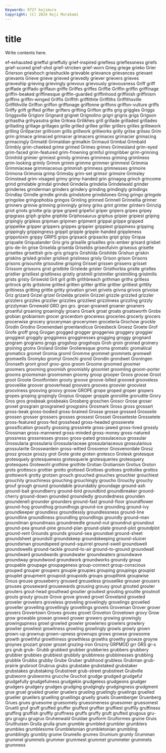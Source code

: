```yaml
---
Keywords: 9727 kojimura
Copyright: (C) 2024 Koji Murakami
---
```


# title

Write contents here.



ef-exhausted griefful grieffully
grief-inspired griefless grieflessness griefs grief-scored grief-shot grief-stricken grief-worn Grieg griege
grieko Grier Grierson grieshoch grieshuckle grievable grievance grievances grievant grievants
Grieve grieve grieved grievedly griever grievers grieves grieveship grieving grievingly
grievous grievously grievousness Griff griff griffade griffado griffaun griffe Griffes
griffes Griffie Griffin griffin griffinage griffin-beaked griffinesque griffin-guarded griffinhood griffinish
griffinism griffins griffin-winged Griffis Griffith griffithite Griffiths Griffithsville Griffithville Griffon
griffon griffonage griffonne griffons griffon-vulture griffs Griffy grift grifted grifter
grifters grifting Grifton grifts grig griggles Griggs Griggsville Grigioni Grignard
grignet Grignolino grigri grigris grigs Grigson grihastha grihyasutra grike Grikwa
Grilikhes grill grillade grilladed grillades grillading grillage grillages grille grilled
grillee griller grillers grilles grillework grilling Grillparzer grillroom grills grillwork
grillworks grilly grilse grilses Grim grim grimace grimaced grimacer grimacers
grimaces grimacier grimacing grimacingly Grimaldi Grimaldian grimalkin Grimaud Grimbal Grimbald
Grimbly grim-cheeked grime grimed Grimes grimes Grimesland grim-eyed grim-faced grim-featured
grim-frowning grimful grimgribber grim-grinning Grimhild grimier grimiest grimily grimines griminess
griming grimliness grim-looking grimly Grimm grimm grimme grimmer grimmest Grimmia
Grimmiaceae grimmiaceous grimmish grimness grimnesses grimoire Grimona Grimonia grimp Grimsby
grim-set grimsir grimsire Grimsley Grimstead grim-visaged grimy grimy-handed grin grinagog
grinch grincome grind grindable grindal grinded Grindelia grindelia Grindelwald grinder
grinderies grinderman grinders grindery grinding grindingly grindings Grindlay Grindle grindle
grinds grindstone grindstones Gring gringo gringole gringolee gringophobia gringos Grinling
grinned Grinnell Grinnellia grinner grinners grinnie grinning grinningly grinny grins
grint grinter grintern Grinzig griot griots griotte grip gripe griped
gripeful griper gripers gripes gripey gripgrass griph griphe griphite Griphosaurus
griphus gripier gripiest griping gripingly gripless gripman gripmen gripment grippal
grippe gripped grippelike gripper grippers grippes grippier grippiest grippiness gripping
grippingly grippingness grippit gripple gripple-handed grippleness grippotoxin grippy GRIPS grips
gripsack gripsacks gript gripy Griqua griquaite Griqualander Gris gris grisaille
grisailles gris-amber grisard grisbet gris-de-lin grise Griselda griselda Griseldis griseofulvin
griseous grisette grisettes grisettish gris-gris grisgris Grishilda Grishilde Grishun griskin
griskins grisled grislier grisliest grisliness grisly Grison grison Grisons grisons
grisounite grisoutine grisping Grissel grissen grissens grisset Grissom grissons grist
gristbite Gristede grister Gristhorbia gristle gristles gristlier gristliest gristliness gristly
gristmill gristmiller gristmilling gristmills grists gristy Griswold Grit grit grith
grithbreach grithman griths gritless gritrock grits gritstone gritted gritten gritter
grittie grittier grittiest grittily grittiness gritting grittle gritty grivation grivet
grivets grivna grivois grivoise Griz grizard Grizel grizel Grizelda grizelin
Grizzel grizzle grizzled grizzler grizzlers grizzles grizzlier grizzlies grizzliest grizzliness
grizzling grizzly grizzlyman Grnewald GRO gro gro. groan groaned groaner
groaners groanful groaning groaningly groans Groark groat groats groatsworth Grobe
grobian grobianism grocer grocerdom groceress groceries grocerly grocers grocerwise grocery
groceryman grocerymen groceteria Grochow grockle Grodin Grodno Groenendael groenlandicus Groesbeck
Groesz Groete Grof Grofe groff grog Grogan grogged grogger groggeries
groggery groggier groggiest groggily grogginess grogginesses grogging groggy grognard grogram
grograms grogs grogshop grogshops Groh groin groined groinery groining groins
Groland Grolier Grolieresque groma gromatic gromatical gromatics gromet Gromia gromil
Gromme grommet grommets gromwell gromwells Gromyko gromyl Gronchi grond Grondin
grondwet Groningen Gronseth gront groof groo-groo groom Groome groomed groomer
groomers grooming groomish groomishly groomlet groomling groom-porter grooms groomsman groomsmen
groomy groop grooper Groos groose Groot groot Groote Grootfontein grooty
groove groove-billed grooved grooveless groovelike groover grooverhead groovers grooves groovier
grooviest grooviness grooving groovy groow GROPE grope groped groper gropers
gropes groping gropingly Gropius Gropper gropple groroilite grorudite Grory Gros
gros grosbeak grosbeaks Grosberg groschen Groscr Grose groser groset grosgrain
grosgrained grosgrains Grosmark Gross gross grossart gross-beak gross-bodied gross-brained Grosse
grosse grossed Grosseile grossen grosser grossers grosses grossest Grosset Grosseteste
Grossetete gross-featured gross-fed grosshead gross-headed grossierete grossification grossify grossing grossirete
gross-jawed gross-lived grossly Grossman gross-mannered gross-minded gross-money gross-natured grossness grossnesses
grosso gross-pated grossulaceous grossular Grossularia grossularia Grossulariaceae grossulariaceous grossularious grossularite
Grosswardein gross-witted Grosvenor Grosvenordale Grosz grosz grosze groszy grot Grote
grote groten grotesco Grotesk grotesque grotesquely grotesqueness grotesquerie grotesqueries grotesquery
grotesques Grotewohl grothine grothite Grotian Grotianism Grotius Groton grots grottesco
grottier grotto grottoed Grottoes grottoes grottolike grottos grottowork grotty grotzen
grouch grouched grouches grouchier grouchiest grouchily grouchiness grouching grouchingly groucho
Grouchy grouchy grouf grough ground groundable groundably groundage ground-ash ground-bait
groundberry ground-bird groundbird groundbreaker ground-cherry ground-down grounded groundedly groundedness grounden
groundenell grounder grounders ground-fast ground-floor groundflower ground-hog groundhog groundhogs ground-ice
grounding ground-ivy groundkeeper groundless groundlessly groundlessness ground-line groundline groundliness groundling
groundlings groundly ground-man groundman groundmass groundneedle ground-nut groundnut groundout ground-pea
ground-pine ground-plan ground-plate ground-plot groundplot ground-rent Grounds grounds ground-sea groundsel
ground-sheet groundsheet groundsill groundskeep groundskeeping ground-sluicer groundsman groundspeed ground-squirrel ground-swell
groundswell groundswells ground-tackle ground-to-air ground-to-ground groundwall groundward groundwards groundwater groundwaters
groundwave groundway groundwood groundwork groundworks groundy group groupable groupage groupageness
group-connect group-conscious grouped grouper groupers groupie groupies grouping groupings groupist
grouplet groupment groupoid groupoids groups groupthink groupwise Grous grouse grouseberry
groused grouseless grouselike grouser grousers grouses grouseward grousewards grousing grousy
grout grouted grouter grouters grout-head grouthead groutier groutiest grouting groutite
groutnoll grouts grouty grouze Grove grove groved grovel Groveland groveled
groveler grovelers groveless groveling grovelingly grovelings grovelled groveller grovelling grovellingly
grovellings grovels Groveman Grover grover grovers Grovertown Groves groves grovet
Groveton Grovetown grovy Grow grow growable growan growed grower growers
growing growingly growingupness growl growled growler growleries growlers growlery growlier
growliest growliness growling growlingly growls growly grown grown-up grownup grown-upness
grownups grows growse growsome growth growthful growthiness growthless growths growthy
growze groyne groynes grozart grozer grozet grozing-iron Grozny GRPMOD grr
GRS gr-s grs grub grub- Grubb grubbed grubber grubberies grubbers
grubbery grubbier grubbies grubbiest grubbily grubbiness grubbinesses grubbing grubble Grubbs
grubby Grube Gruber grubhood grubless Grubman grub-prairie grubroot Grubrus grubs
grubstake grubstaked grubstaker grubstakes grubstaking Grubstreet grub-street grubstreet Grubville grubworm
grubworms grucche Gruchot grudge grudged grudgeful grudgefully grudgefulness grudgekin grudgeless
grudgeons grudger grudgers grudgery grudges grudging grudgingly grudgingness grudgment grue
gruel grueled grueler gruelers grueling gruelingly gruelings gruelled grueller gruellers
gruelling gruellings gruelly gruels Gruemberger Gruenberg Grues grues gruesome gruesomely
gruesomeness gruesomer gruesomest Gruetli gruf gruff gruffed gruffer gruffest gruffier
gruffiest gruffily gruffiness gruffing gruffish gruffly gruffness gruffs gruffy gruft
grufted grugous gru-gru grugru grugrus Gruhenwald Gruidae gruiform Gruiformes gruine
Gruis Gruithuisen Grulla grulla grum grumble grumbled grumbler grumblers grumbles
grumblesome Grumbletonian grumbletonian grumbling grumblingly grumbly grume Grumello grumes Grumium
grumly Grumman grummel grummels grummer grummest grummet grummeter grummets grumness
